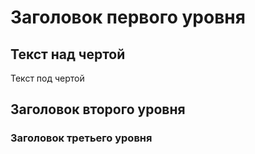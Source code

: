 # Заголовок первого уровня  
Текст над чертой  
---  
Текст под чертой


## Заголовок второго уровня


### Заголовок третьего уровня